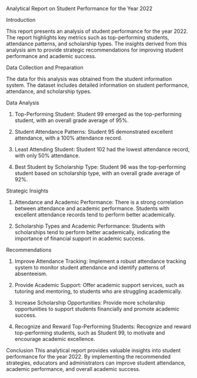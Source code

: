 Analytical Report on Student Performance for the Year 2022

Introduction

This report presents an analysis of student performance for the year 2022. The report highlights key metrics such as top-performing students, attendance patterns, and scholarship types. The insights derived from this analysis aim to provide strategic recommendations for improving student performance and academic success.

Data Collection and Preparation

The data for this analysis was obtained from the student information system. The dataset includes detailed information on student performance, attendance, and scholarship types.

Data Analysis

1. Top-Performing Student: Student 99 emerged as the top-performing student, with an overall grade average of 95%.

2. Student Attendance Patterns: Student 95 demonstrated excellent attendance, with a 100% attendance record.

3. Least Attending Student: Student 102 had the lowest attendance record, with only 50% attendance.

4. Best Student by Scholarship Type: Student 96 was the top-performing student based on scholarship type, with an overall grade average of 92%.

Strategic Insights

1. Attendance and Academic Performance: There is a strong correlation between attendance and academic performance. Students with excellent attendance records tend to perform better academically.

2. Scholarship Types and Academic Performance: Students with scholarships tend to perform better academically, indicating the importance of financial support in academic success.

Recommendations

1. Improve Attendance Tracking: Implement a robust attendance tracking system to monitor student attendance and identify patterns of absenteeism.

2. Provide Academic Support: Offer academic support services, such as tutoring and mentoring, to students who are struggling academically.

3. Increase Scholarship Opportunities: Provide more scholarship opportunities to support students financially and promote academic success.

4. Recognize and Reward Top-Performing Students: Recognize and reward top-performing students, such as Student 99, to motivate and encourage academic excellence.

Conclusion
This analytical report provides valuable insights into student performance for the year 2022. By implementing the recommended strategies, educators and administrators can improve student attendance, academic performance, and overall academic success.


